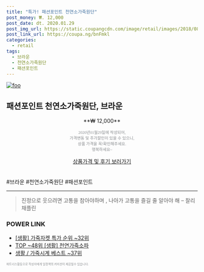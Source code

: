 ```yaml
--- 
title: "특가! 패션포인트 천연소가죽원단" 
post_money: ₩. 12,000 
post_date: dt. 2020.01.29 
post_img_url: https://static.coupangcdn.com/image/retail/images/2018/08/08/16/4/adee37a4-2620-4bc0-bd09-5abd6d605e0d.jpg 
post_link_url: https://coupa.ng/bnFmkl 
categories: 
  - retail 
tags: 
  - 브라운 
  - 천연소가죽원단 
  - 패션포인트 
--- 
```

[![foo](https://static.coupangcdn.com/image/retail/images/2018/08/08/16/4/adee37a4-2620-4bc0-bd09-5abd6d605e0d.jpg)](https://coupa.ng/bnFmkl) 

## 패션포인트 천연소가죽원단, 브라운 
<p style="text-align: center;">**₩ 12,000**</p> 
<p style="text-align: center;"><span style="color: #898c8f; font-family: Georgia,Times,serif; font-size: 0.75em;">2020년01월29일에 작성되어, <br>가격변동 및 추가할인이 있을 수 있으니,<br> 상품 가격을 꼭!확인해주세요.<br>행복하세요~</span> 
</p>	 
<div markdown="0" style="text-align: center;"><a href="https://coupa.ng/bnFmkl" class="btn btn--success">상품가격 및 후기 보러가기</a></div> 
<br><br> 
  #브라운 #천연소가죽원단 #패션포인트 
<hr> 

> 진정으로 웃으려면 고통을 참아야하며 , 나아가 고통을 즐길 줄 알아야 해 – 찰리 채플린 


### POWER LINK

* <a href="https://blog.naver.com/sakai111/221789685325" target="_blank"> [생활] 가죽자켓 특가 순위 ~32위</a>
* <a href="https://blog.naver.com/fasyy4321/221779921917" target="_blank"> TOP ~48위 [생활] 천연가죽소파</a>
* <a href="https://blog.naver.com/santokki14/221788357250" target="_blank">생활 / 가죽시계 베스트 ~37위</a>

<span style="color: #898c8f; font-family: Georgia,Times,serif; font-size: 0.55em;">파트너스활동으로 작성자에게 일정액의 커미션이 제공될수 있습니다.</span> 
